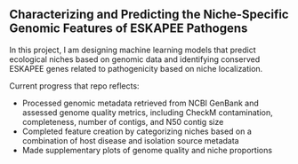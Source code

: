 ## Characterizing and Predicting the Niche-Specific Genomic Features of ESKAPEE Pathogens

In this project, I am designing machine learning models that predict ecological niches based on genomic data and identifying conserved ESKAPEE genes related to pathogenicity based on niche localization. 


Current progress that repo reflects:
* Processed genomic metadata retrieved from NCBI GenBank and assessed genome quality metrics, including CheckM contamination, completeness, number of contigs, and N50 contig size
* Completed feature creation by categorizing niches based on a combination of host disease and isolation source metadata
* Made supplementary plots of genome quality and niche proportions
